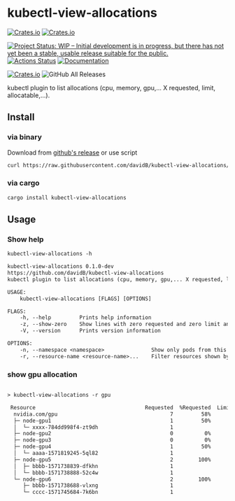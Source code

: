 # kubectl-view-allocations

[![Crates.io](https://img.shields.io/crates/l/kubectl-view-allocations.svg)](http://creativecommons.org/publicdomain/zero/1.0/)
[![Crates.io](https://img.shields.io/crates/v/kubectl-view-allocations.svg)](https://crates.io/crates/kubectl-view-allocations)

[![Project Status: WIP – Initial development is in progress, but there has not yet been a stable, usable release suitable for the public.](https://www.repostatus.org/badges/latest/wip.svg)](https://www.repostatus.org/#wip)
[![Actions Status](https://github.com/davidB/kubectl-view-allocations/workflows/ci-flow/badge.svg)](https://github.com/davidB/kubectl-view-allocations/actions)
[![Documentation](https://docs.rs/kubectl-view-allocations/badge.svg)](https://docs.rs/kubectl-view-allocations/)

[![Crates.io](https://img.shields.io/crates/d/kubectl-view-allocations.svg)](https://crates.io/crates/kubectl-view-allocations)
![GitHub All Releases](https://img.shields.io/github/downloads/davidB/kubectl-view-allocations/total.svg)

kubectl plugin to list allocations (cpu, memory, gpu,... X requested, limit, allocatable,...).

## Install

### via binary

Download from [github's release](https://github.com/davidB/kubectl-view-allocations/releases/latest) or use script


```sh
curl https://raw.githubusercontent.com/davidB/kubectl-view-allocations/master/scripts/getLatest.sh | sh
```

### via cargo

```sh
cargo install kubectl-view-allocations
```

## Usage

### Show help

```txt
kubectl-view-allocations -h

kubectl-view-allocations 0.1.0-dev
https://github.com/davidB/kubectl-view-allocations
kubectl plugin to list allocations (cpu, memory, gpu,... X requested, limit, allocatable,...)

USAGE:
    kubectl-view-allocations [FLAGS] [OPTIONS]

FLAGS:
    -h, --help         Prints help information
    -z, --show-zero    Show lines with zero requested and zero limit and zero allocatable
    -V, --version      Prints version information

OPTIONS:
    -n, --namespace <namespace>               Show only pods from this namespace
    -r, --resource-name <resource-name>...    Filter resources shown by name(s), by default all resources are listed
```

### show gpu allocation

```txt

> kubectl-view-allocations -r gpu

 Resource                                   Requested  %Requested  Limit  %Limit  Allocatable  Free
  nvidia.com/gpu                                    7         58%      7     58%           12     5
  ├─ node-gpu1                                      1         50%      1     50%            2     1
  │  └─ xxxx-784dd998f4-zt9dh                       1                  1
  ├─ node-gpu2                                      0          0%      0      0%            2     2
  ├─ node-gpu3                                      0          0%      0      0%            2     2
  ├─ node-gpu4                                      1         50%      1     50%            2     1
  │  └─ aaaa-1571819245-5ql82                       1                  1
  ├─ node-gpu5                                      2        100%      2    100%            2     0
  │  ├─ bbbb-1571738839-dfkhn                       1                  1
  │  └─ bbbb-1571738888-52c4w                       1                  1
  └─ node-gpu6                                      2        100%      2    100%            2     0
     ├─ bbbb-1571738688-vlxng                       1                  1
     └─ cccc-1571745684-7k6bn                       1                  1
```
